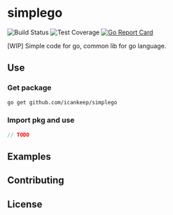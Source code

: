 # simplego
![Build Status](https://github.com/icankeep/simplego/actions/workflows/main.yml/badge.svg)
![Test Coverage](https://codecov.io/gh/icankeep/simplego/branch/main/graph/badge.svg)
[![Go Report Card](https://goreportcard.com/badge/github.com/icankeep/simplego)](https://goreportcard.com/report/github.com/icankeep/simplego)

[WIP] Simple code for go, common lib for go language.

## Use

### Get package
```bash
go get github.com/icankeep/simplego
```

### Import pkg and use
```go
// TODO
```

## Examples

## Contributing

## License
